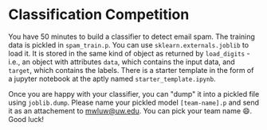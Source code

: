 # Classification Competition

You have 50 minutes to build a classifier to detect email spam. The training data is pickled in `spam_train.p`. You can use `sklearn.externals.joblib` to load it. It is stored in the same kind of object as returned by `load_digits` - i.e., an object with attributes `data`, which contains the input data, and `target`, which contains the labels. There is a starter template in the form of a jupyter notebook at the aptly named `starter_template.ipynb`.

Once you are happy with your classifier, you can "dump" it into a pickled file using `joblib.dump`. Please name your pickled model `[team-name].p` and send it as an attachement to mwluw@uw.edu. You can pick your team name :smile:. Good luck! 

